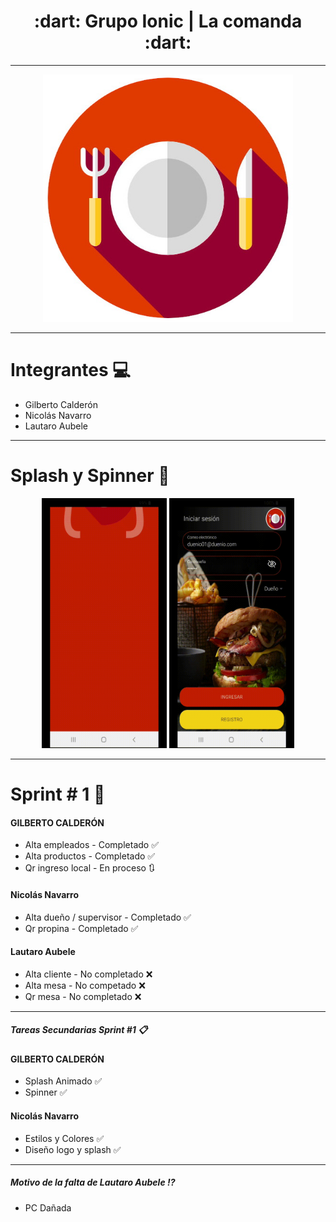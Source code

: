 <h1 align="center"> :dart: Grupo Ionic | La comanda :dart: </h1>
<hr>
<p align="center"> 
	<img src="./docs/img/imgicon.jpg" style="margin:0 auto" width="400">
</p>

--- 

# Integrantes :computer:
- Gilberto Calderón
- Nicolás Navarro
- Lautaro Aubele

---

# Splash y Spinner :iphone:

<div align="center">
  <img src="./docs/gif/splash.gif" width="200" height="400">
  <img src="./docs/gif/spinner.gif" width="200" height="400" style="margin:0 auto">
</div>

---

# Sprint # 1 :pushpin:

#### GILBERTO CALDERÓN

- Alta empleados - Completado :white_check_mark:
- Alta productos - Completado :white_check_mark:
- Qr ingreso local - En proceso :arrows_clockwise:

#### Nicolás Navarro

- Alta dueño / supervisor - Completado :white_check_mark:
- Qr propina - Completado :white_check_mark:

#### Lautaro Aubele

- Alta cliente - No completado :x:
- Alta mesa - No competado :x:
- Qr mesa - No completado :x:

---

#####  Tareas Secundarias Sprint #1 :clipboard:

#### GILBERTO CALDERÓN

- Splash Animado :white_check_mark:
- Spinner :white_check_mark:

#### Nicolás Navarro

- Estilos y Colores :white_check_mark:
- Diseño logo y splash :white_check_mark:

--- 

##### Motivo de la falta de Lautaro Aubele :interrobang:
* PC Dañada

